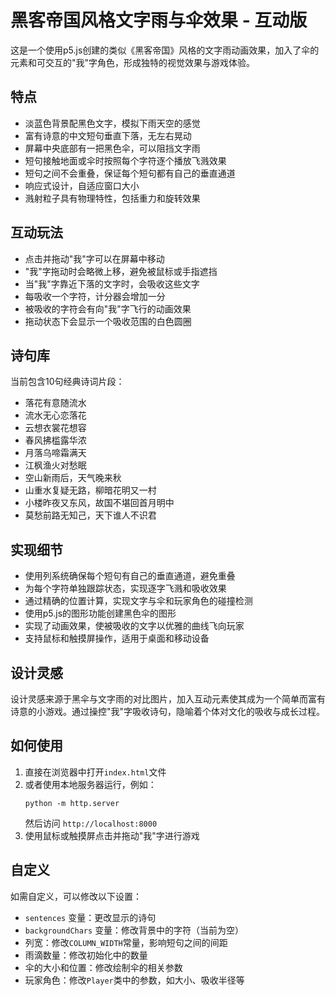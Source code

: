 # 黑客帝国风格文字雨与伞效果 - 互动版

这是一个使用p5.js创建的类似《黑客帝国》风格的文字雨动画效果，加入了伞的元素和可交互的"我"字角色，形成独特的视觉效果与游戏体验。

## 特点

- 淡蓝色背景配黑色文字，模拟下雨天空的感觉
- 富有诗意的中文短句垂直下落，无左右晃动
- 屏幕中央底部有一把黑色伞，可以阻挡文字雨
- 短句接触地面或伞时按照每个字符逐个播放飞溅效果
- 短句之间不会重叠，保证每个短句都有自己的垂直通道
- 响应式设计，自适应窗口大小
- 溅射粒子具有物理特性，包括重力和旋转效果

## 互动玩法

- 点击并拖动"我"字可以在屏幕中移动
- "我"字拖动时会略微上移，避免被鼠标或手指遮挡
- 当"我"字靠近下落的文字时，会吸收这些文字
- 每吸收一个字符，计分器会增加一分
- 被吸收的字符会有向"我"字飞行的动画效果
- 拖动状态下会显示一个吸收范围的白色圆圈

## 诗句库

当前包含10句经典诗词片段：
- 落花有意随流水
- 流水无心恋落花
- 云想衣裳花想容
- 春风拂槛露华浓
- 月落乌啼霜满天
- 江枫渔火对愁眠
- 空山新雨后，天气晚来秋
- 山重水复疑无路，柳暗花明又一村
- 小楼昨夜又东风，故国不堪回首月明中
- 莫愁前路无知己，天下谁人不识君

## 实现细节

- 使用列系统确保每个短句有自己的垂直通道，避免重叠
- 为每个字符单独跟踪状态，实现逐字飞溅和吸收效果
- 通过精确的位置计算，实现文字与伞和玩家角色的碰撞检测
- 使用p5.js的图形功能创建黑色伞的图形
- 实现了动画效果，使被吸收的文字以优雅的曲线飞向玩家
- 支持鼠标和触摸屏操作，适用于桌面和移动设备

## 设计灵感

设计灵感来源于黑伞与文字雨的对比图片，加入互动元素使其成为一个简单而富有诗意的小游戏。通过操控"我"字吸收诗句，隐喻着个体对文化的吸收与成长过程。

## 如何使用

1. 直接在浏览器中打开`index.html`文件
2. 或者使用本地服务器运行，例如：
   ```
   python -m http.server
   ```
   然后访问 `http://localhost:8000`
3. 使用鼠标或触摸屏点击并拖动"我"字进行游戏

## 自定义

如需自定义，可以修改以下设置：

- `sentences` 变量：更改显示的诗句
- `backgroundChars` 变量：修改背景中的字符（当前为空）
- 列宽：修改`COLUMN_WIDTH`常量，影响短句之间的间距
- 雨滴数量：修改初始化中的数量
- 伞的大小和位置：修改绘制伞的相关参数
- 玩家角色：修改`Player`类中的参数，如大小、吸收半径等 